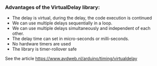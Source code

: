 ### Advantages of the VirtualDelay library:
- The delay is virtual, during the delay, the code execution is continued
- We can use multiple delays sequentially in a loop.
- We can use multiple delays simultaneously and independent of each other.
- The delay time can set in micro-seconds or milli-seconds.
- No hardware timers are used
- The library is timer-rollover safe

See the article https://www.avdweb.nl/arduino/timing/virtualdelay
